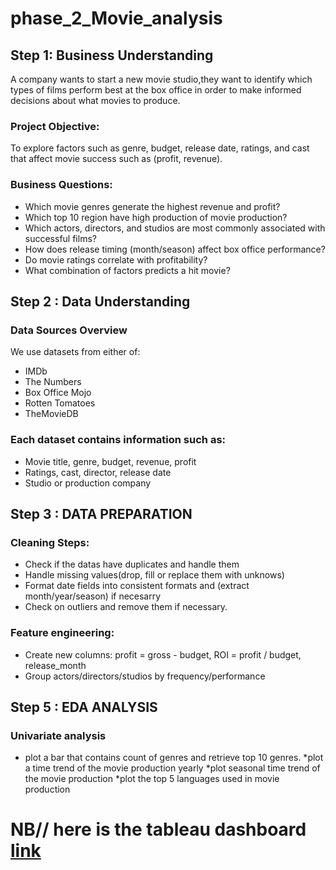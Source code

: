 # phase_2_Movie_analysis
## Step 1: Business Understanding
A company wants to start a new movie studio,they want to identify which types of films perform best at the box office in order to make informed decisions about what movies to produce.
### Project Objective:
To explore factors such as genre, budget, release date, ratings, and cast that affect movie success such as (profit, revenue).
### Business Questions:
* Which movie genres generate the highest revenue and profit?
* Which top 10 region have high production of movie production?
* Which actors, directors, and studios are most commonly associated with successful films?
* How does release timing (month/season) affect box office performance?
* Do movie ratings correlate with profitability?
* What combination of factors predicts a hit movie?
## Step 2 : Data Understanding
### Data Sources Overview
We use datasets from either of:
* IMDb
* The Numbers
* Box Office Mojo
* Rotten Tomatoes
* TheMovieDB
### Each dataset contains information such as:
* Movie title, genre, budget, revenue, profit
* Ratings, cast, director, release date
* Studio or production company
## Step 3 : DATA PREPARATION
### Cleaning Steps:
* Check if the datas have duplicates and handle them
* Handle missing values(drop, fill or replace them with unknows)
* Format date fields into consistent formats and (extract month/year/season) if necesarry
* Check on outliers and remove them if necessary.
### Feature engineering:
* Create new columns: profit = gross - budget, ROI = profit / budget, release_month
* Group actors/directors/studios by frequency/performance
##  Step 5 : EDA ANALYSIS
### Univariate analysis
* plot a bar that contains count of genres and retrieve top 10 genres.
*plot a time trend of the movie production yearly
*plot seasonal time trend of the movie production
*plot the top 5 languages used in movie production
# NB// here is the tableau dashboard [link](https://public.tableau.com/app/profile/wawira.muriithi/viz/Phase2movieproject/Moviesummary)

